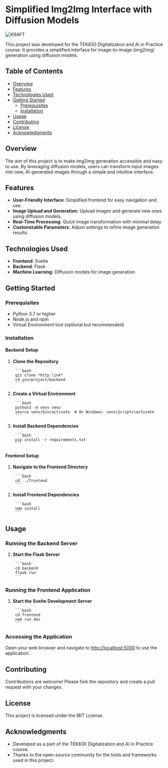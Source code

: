 # Simplified Img2Img Interface with Diffusion Models
![KRAFT](https://github.com/user-attachments/assets/98632a17-1ab9-476a-ac49-56a84930162f)


This project was developed for the TEK830 Digitalization and AI in Practice course. It provides a simplified interface for image-to-image (img2img) generation using diffusion models.

## Table of Contents

- [Overview](#overview)
- [Features](#features)
- [Technologies Used](#technologies-used)
- [Getting Started](#getting-started)
    - [Prerequisites](#prerequisites)
    - [Installation](#installation)
- [Usage](#usage)
- [Contributing](#contributing)
- [License](#license)
- [Acknowledgments](#acknowledgments)

## Overview

The aim of this project is to make img2img generation accessible and easy to use. By leveraging diffusion models, users can transform input images into new, AI-generated images through a simple and intuitive interface.

## Features

- **User-Friendly Interface**: Simplified frontend for easy navigation and use.
- **Image Upload and Generation**: Upload images and generate new ones using diffusion models.
- **Real-Time Processing**: Quick image transformation with minimal delay.
- **Customizable Parameters**: Adjust settings to refine image generation results.

## Technologies Used

- **Frontend**: Svelte
- **Backend**: Flask
- **Machine Learning**: Diffusion models for image generation

## Getting Started

### Prerequisites

- Python 3.7 or higher
- Node.js and npm
- Virtual Environment tool (optional but recommended)

### Installation

#### Backend Setup

1. **Clone the Repository**

        ```bash
        git clone *http link*
        cd yourproject/backend
        ```

2. **Create a Virtual Environment**

        ```bash
        python3 -m venv venv
        source venv/bin/activate  # On Windows: venv\Scripts\activate
        ```

3. **Install Backend Dependencies**

        ```bash
        pip install -r requirements.txt
        ```

#### Frontend Setup

1. **Navigate to the Frontend Directory**

        ```bash
        cd ../frontend
        ```

2. **Install Frontend Dependencies**

        ```bash
        npm install
        ```

## Usage

### Running the Backend Server

1. **Start the Flask Server**

        ```bash
        cd backend
        flask run
        ```

### Running the Frontend Application

1. **Start the Svelte Development Server**

        ```bash
        cd frontend
        npm run dev
        ```

### Accessing the Application

Open your web browser and navigate to [http://localhost:5000](http://localhost:5000) to use the application.

## Contributing

Contributions are welcome! Please fork the repository and create a pull request with your changes.

## License

This project is licensed under the MIT License.

## Acknowledgments

- Developed as a part of the TEK830 Digitalization and AI in Practice course.
- Thanks to the open-source community for the tools and frameworks used in this project.
